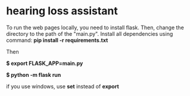 # hearing loss assistant

To run the web pages locally, you need to install flask.  Then, change the directory to the path of the "main.py".
Install all dependencies using command: 
**pip install -r requirements.txt**

Then

**$ export FLASK_APP=main.py**

**$ python -m flask run**

if you use windows, use **set** instead of **export**
